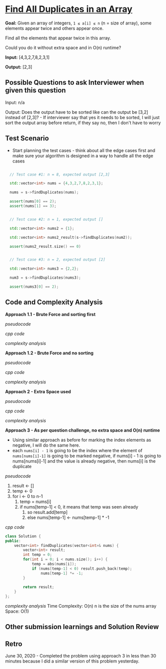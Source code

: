 # [Find All Duplicates in an Array](https://leetcode.com/problems/find-all-duplicates-in-an-array/)

**Goal:** 
Given an array of integers, `1 ≤ a[i] ≤ n` (n = size of array), some elements appear twice and others appear once.

Find all the elements that appear twice in this array.

Could you do it without extra space and in O(n) runtime?

**Input:**
[4,3,2,7,8,2,3,1]

**Output:**
[2,3]


## Possible Questions to ask Interviewer when given this question

Input: n/a

Output: Does the output have to be sorted like can the output be [3,2] instead of [2,3]? - If interviewer say that yes it needs to be sorted, I will just sort the output array before return, if they say no, then I don't have to worry

## Test Scenario

- Start planning the test cases - think about all the edge cases first and make sure your algorithm is designed in a way to handle all the edge cases

```cpp

  // Test case #1: n = 8, expected output [2,3]

  std::vector<int> nums = {4,3,2,7,8,2,3,1};

  nums = s->findDuplicates(nums);

  assert(nums[0] == 2);
  assert(nums[1] == 3);


  // Test case #2: n = 1, expected output []

  std::vector<int> nums2 = {1};

  std::vector<int> nums2_result(s->findDuplicates(num2));

  assert(nums2_result.size() == 0)


  // Test case #3: n = 2, expected output [2]

  std::vector<int> nums3 = {2,2};

  num3 = s->findDuplicates(nums3);

  assert(nums3[0] == 2);
```

## Code and Complexity Analysis

**Approach 1.1 - Brute Force and sorting first**

_pseudocode_



_cpp code_



_complexity analysis_

**Approach 1.2 - Brute Force and no sorting**


_pseudocode_



_cpp code_



_complexity analysis_


**Approach 2 - Extra Space used**

_pseudocode_



_cpp code_



_complexity analysis_

**Approach 3 - As per question challenge, no extra space and O(n) runtime**
- Using similar approach as before for marking the index elements as negative, I will do the same here.
- each `nums[i] - 1` is going to be the index where the element of `nums[nums[i]-1]` is going to be marked negative, if nums[i] - 1 is going to nums[nums[i]-1] and the value is already negative, then nums[i] is the duplicate

_pseudocode_

1. result <- []
2. temp <- 0
3. for i <- 0 to n-1
   1. temp = nums[i]
   2. if nums[temp-1] < 0, it means that temp was seen already
      1. so result.add[temp]
      2. else nums[temp-1] <- nums[temp-1] * -1

_cpp code_

```cpp
class Solution {
public:
    vector<int> findDuplicates(vector<int>& nums) {
        vector<int> result;
        int temp = 0;
        for(int i = 0; i < nums.size(); i++) {
            temp = abs(nums[i]);
            if (nums[temp-1] < 0) result.push_back(temp);
                nums[temp-1] *= -1;
        }
        
        return result;
    }
};
```

_complexity analysis_
Time Complexity: O(n) n is the size of the nums array
Space: O(1)


## Other submission learnings and Solution Review

## Retro
June 30, 2020 - Completed the problem using approach 3 in less than 30 minutes because I did a similar version of this problem yesterday. 

